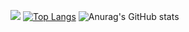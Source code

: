 ![](https://media0.giphy.com/media/pZGDZwmxOtEEo/giphy.gif?cid=ecf05e47yhvt943ibpb2qm9aehqoc6i4z3erzh3vketxjp36&rid=giphy.gif&ct=g) 
[![Top Langs](https://github-readme-stats.vercel.app/api/top-langs/?username=swiftmg0d&layout=demo&theme=radical)](https://github.com/anuraghazra/github-readme-stats) ![Anurag's GitHub stats](https://github-readme-stats.vercel.app/api?username=swiftmg0d&show_icons=true&theme=radical)


